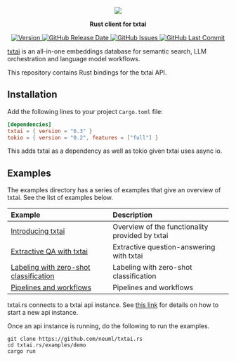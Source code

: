 <p align="center">
    <img src="https://raw.githubusercontent.com/neuml/txtai/master/logo.png"/>
</p>

<p align="center">
    <b>Rust client for txtai</b>
</p>

<p align="center">
    <a href="https://github.com/neuml/txtai.rs/releases">
        <img src="https://img.shields.io/github/release/neuml/txtai.rs.svg?style=flat&color=success" alt="Version"/>
    </a>
    <a href="https://github.com/neuml/txtai.rs/releases">
        <img src="https://img.shields.io/github/release-date/neuml/txtai.rs.svg?style=flat&color=blue" alt="GitHub Release Date"/>
    </a>
    <a href="https://github.com/neuml/txtai.rs/issues">
        <img src="https://img.shields.io/github/issues/neuml/txtai.rs.svg?style=flat&color=success" alt="GitHub Issues"/>
    </a>
    <a href="https://github.com/neuml/txtai.rs">
        <img src="https://img.shields.io/github/last-commit/neuml/txtai.rs.svg?style=flat&color=blue" alt="GitHub Last Commit"/>
    </a>
</p>

[txtai](https://github.com/neuml/txtai) is an all-in-one embeddings database for semantic search, LLM orchestration and language model workflows.

This repository contains Rust bindings for the txtai API.

## Installation

Add the following lines to your project `Cargo.toml` file:

```toml
[dependencies]
txtai = { version = "6.3" }
tokio = { version = "0.2", features = ["full"] }
```

This adds txtai as a dependency as well as tokio given txtai uses async io.

## Examples
The examples directory has a series of examples that give an overview of txtai. See the list of examples below.

| Example     |      Description      |
|:----------|:-------------|
| [Introducing txtai](https://github.com/neuml/txtai.rs/blob/master/examples/demo/src/embeddings.rs) | Overview of the functionality provided by txtai |
| [Extractive QA with txtai](https://github.com/neuml/txtai.rs/blob/master/examples/demo/src/extractor.rs) | Extractive question-answering with txtai |
| [Labeling with zero-shot classification](https://github.com/neuml/txtai.rs/blob/master/examples/demo/src/labels.rs) | Labeling with zero-shot classification |
| [Pipelines and workflows](https://github.com/neuml/txtai.rs/blob/master/examples/demo/src/pipelines.rs) | Pipelines and workflows |

txtai.rs connects to a txtai api instance. See [this link](https://neuml.github.io/txtai/api/) for details on how to start a new api instance.

Once an api instance is running, do the following to run the examples.

```
git clone https://github.com/neuml/txtai.rs
cd txtai.rs/examples/demo
cargo run
```
